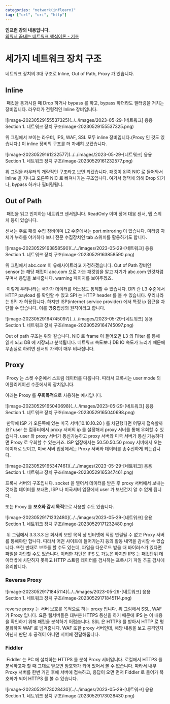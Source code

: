 ```yaml
---
categories: "network(inflearn)"
tag: ["url", "uri", "http"]
---
```


<div class="notice--danger">
    <b>인프런 강의 내용입니다.</b><br/><a href="https://www.inflearn.com/course/%EB%84%A4%ED%8A%B8%EC%9B%8C%ED%81%AC-%ED%95%B5%EC%8B%AC%EC%9D%B4%EB%A1%A0-%EA%B8%B0%EC%B4%88/dashboard">외워서 끝내는 네트워크 핵심이론 - 기초</a>
</div>


# 세가지 네트워크 장치 구조

네트워크 장치의 3대 구조로 Inline, Out of Path, Proxy 가 있습니다. 

## Inline

​	패킷을 통과시킬 때 Drop 하거나 bypass 를 하고, bypass 하더라도 필터링을 거치는 장비입니다. 라우터가 전형적인 Inline 장비입니다.

![image-20230529155537325](../../images/2023-05-29-[네트워크] 응용 Section 1. 네트워크 장치 구조/image-20230529155537325.png)

위 그림에서 보이는 라우터, IPS, WAF, SSL 모두 inline 장비입니다.(Proxy 인 것도 있습니다.) 이 inline 장비의 구조를 더 자세히 보겠습니다.

![image-20230529161232577](../../images/2023-05-29-[네트워크] 응용 Section 1. 네트워크 장치 구조/image-20230529161232577.png)

위 그림을 라우터의 개략적인 구조라고 보면 되겠습니다. 패킷이 왼쪽 NIC 로 들어와서 Inline 을 지나고 오른쪽 NIC 로 빠져나가는 구조입니다. 여기서 정책에 의해 Drop 되거나, bypass 하거나 필터링됩니.



## Out of Path

​	패킷을 읽고 인지하는 네트워크 센서입니다. ReadOnly 이며 장애 대응 센서, 탭 스위치 등이 있습니다. 

센서는 주로 패킷 수집 장비이며 L2 수준에서는 port mirroring 이 있습니다. 미러링 자체가 부하를 야기하다 보니 전문 수집장치인 tab 스위치를 활용하기도 합니다.

![image-20230529163858590](../../images/2023-05-29-[네트워크] 응용 Section 1. 네트워크 장치 구조/image-20230529163858590.png)

위 그림에서 abc.com 이 유해사이트라고 가정하겠습니다. Out of Path 장비인 sensor 는 해당 패킷이 abc.com 으로 가는 패킷임을 알고 자기가 abc.com 인것처럼 꾸며서 응답을 보내줍니다. warning 페이지를 보여주겠죠.

​	이렇게 우리나라는 국가가 데이터를 어느정도 통제할 수 있습니다. DPI 란 L3 수준에서 HTTP payload 를 확인할 수 있고 SPI 는 HTTP header 를 볼 수 있습니다. 우리나라는 SPI 가 허용됩니다. 하지만 ISP(internet service provider) 에서 특정 ip 접근을 차단할 수 없습니다. 이를 망중립성의 원칙이라고 합니다.

![image-20230529164745097](../../images/2023-05-29-[네트워크] 응용 Section 1. 네트워크 장치 구조/image-20230529164745097.png)

Out of path 구조는 위와 같습니다. NIC 로 frame 이 들어오면 L3 의 Filter 를 통해 읽게 되고 DB 에 저장되고 분석됩니다. 네트워크 속도보다 DB IO 속도가 느리기 때문에 무손실로 하려면 센서의 가격이 매우 비싸집니다.



## Proxy 

​	Proxy 는 소켓 수준에서 스트림 데이터를 다룹니다. 따라서 프록시는 user mode 의 어플리케이션 수준에서의 장치입니다.

아래는 Proxy 를 **우회목적**으로 사용하는 예시입니다.

![image-20230529165040698](../../images/2023-05-29-[네트워크] 응용 Section 1. 네트워크 장치 구조/image-20230529165040698.png)

​	만약에 ISP 가 오른쪽에 있는 미국 서버(10.10.10.20 ) 를 차단했다면 어떻게 접속할까요? user 는 컴퓨터에서 proxy 서버의 ip 를 설정해서 proxy 서버를 통해 우회할 수 있습니다. user 와 proxy 서버가 통신가능하고 proxy 서버와 미국 서버가 통신 가능하다면 Proxy 로 우회할 수 있는거죠. ISP 입장에서는 50.50.50.50 proxy 서버에서 오는 데이터로 보이고, 미국 서버 입장에서는 Proxy 서버와 데이터를 송수신하게 되는겁니다.

![image-20230529165347461](../../images/2023-05-29-[네트워크] 응용 Section 1. 네트워크 장치 구조/image-20230529165347461.png)

프록시 서버의 구조입니다. socket 을 열어서 데이터를 받은 후 proxy 서버에서 보내는 것처럼 데이터를 보내면, ISP 나 미국서버 입장에서 user 가 보낸건지 알 수 없게 됩니다.

또는 Proxy 를 **보호와 감시 목적**으로 사용할 수도 있습니다. 

![image-20230529171232480](../../images/2023-05-29-[네트워크] 응용 Section 1. 네트워크 장치 구조/image-20230529171232480.png)

​	위 그림에서 3.3.3.3 은 회사의 보안 목적 상 인터넷에 직접 연결될 수 없고 Proxy 서버를 통해야만 합니다. 따라서 어떤 사이트에 들어가는지 등의 활동 내역을 감시할 수 있습니다. 또한 반대로 보호를 할 수도 있는데, 파일을 다운로드 받을 때 바이러스가 있다면 파일을 차단할 수도 있습니다. 이러한 차단은 IPS 도 가능은 하지만 IPS 는 패킷단위 데이터밖에 차단하지 못하고 HTTP 스트림 데이터를 검사하는 프록시가 파일 추출 검사에 유리합니다.

### Reverse Proxy

![image-20230529171845114](../../images/2023-05-29-[네트워크] 응용 Section 1. 네트워크 장치 구조/image-20230529171845114.png)

reverse proxy 는 서버 보호를 목적으로 하는 proxy 입니다. 위 그림에서 SSL, WAF 가 Proxy 입니다. 요즘 웹서버들은 대부분 HTTPS 통신을 하기 때문에 IPS 는 이 내용을 확인하기 위해 패킷을 분석하기 어렵습니다. SSL 은 HTTPS 를 받아서 HTTP 로 평문화하여 WAF 로 넘겨줍니다. WAF 또한 proxy 서버인데, 해당 내용을 보고 공격인지 아닌지 판단 후 공격이 아니면 서버에 전달해줍니다.

### Fiddler

​	Fiddler 는 PC 에 설치하는 HTTPS 를 분석 Proxy 서버입니다. 로컬에서 HTTPS 를 분석하고자 할 때 그대로 받으면 암호화가 되어 있어서 볼 수 없습니다. 따라서 내부 Proxy 서버를 한번 거친 후에 서버에 접속하고, 응답이 오면 먼저 Fiddler 로 들어가 복호화가 되어 HTTPS 를 볼 수 있습니다.

![image-20230529173028430](../../images/2023-05-29-[네트워크] 응용 Section 1. 네트워크 장치 구조/image-20230529173028430.png)
